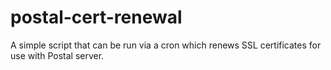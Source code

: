 # postal-cert-renewal
A simple script that can be run via a cron which renews SSL certificates for use with Postal server.
